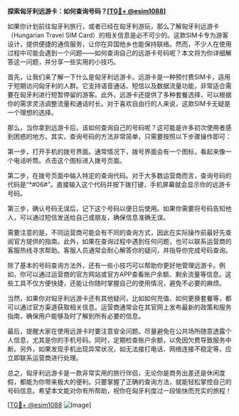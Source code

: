 **探索匈牙利远游卡：如何查询号码？[[TG💪+ @esim1088](https://t.me/s/esim1088)]**

如果你计划前往匈牙利旅行，或者已经在匈牙利游玩，那么了解匈牙利远游卡（Hungarian Travel SIM Card）的相关信息是必不可少的。这款SIM卡专为游客设计，提供便捷的通信服务，让你在异国他乡也能保持联络。然而，不少人在使用过程中可能会遇到一个问题——如何查询自己的远游卡号码呢？本文将为你详细解答这一问题，并分享一些实用的小技巧。

首先，让我们来了解一下什么是匈牙利远游卡。远游卡是一种预付费SIM卡，适用于短期访问匈牙利的人群。它支持语音通话、短信以及数据流量功能，非常适合需要在匈牙利进行短暂停留的游客。此外，远游卡还提供了多种套餐选择，可以根据你的需求灵活调整流量和通话时长。对于喜欢自由行的人来说，这款SIM卡无疑是一个理想的选择。

那么，当你拿到远游卡后，该如何查询自己的号码呢？这可能是许多初次使用者感到困惑的地方。其实，查询号码的方法非常简单，只需要按照以下步骤操作即可：

第一步，打开手机的拨号界面。通常情况下，拨号界面会有一个图标，看起来像一个电话听筒。点击这个图标进入拨号页面。

第二步，在拨号页面中输入特定的查询代码。对于大多数运营商而言，查询号码的代码是“*#06#”。直接输入这个代码并按下拨打键，手机屏幕就会显示你的远游卡号码。

第三步，确认号码无误后，记下这个号码以便日后使用。如果你需要将号码告知他人，可以通过短信发送给自己或朋友，确保信息准确无误。

需要注意的是，不同运营商可能会有不同的查询方式，因此在实际操作前最好先查阅官方提供的指南。此外，如果在查询过程中遇到任何问题，也可以联系运营商的客服热线寻求帮助。客服人员通常会耐心解答你的疑问，并指导你完成号码查询。

除了基本的号码查询方法外，还有一些小技巧可以帮助你更好地管理远游卡。例如，你可以通过运营商的官方网站或官方APP查看账户余额、剩余流量等信息。这些工具不仅方便快捷，还能让你随时掌握自己的使用情况，避免不必要的麻烦。

当然，如果你对匈牙利远游卡还有其他疑问，比如如何充值、如何更换套餐等，都可以通过官方渠道获取相关信息。运营商通常会在其官网上发布最新的政策和服务指南，确保用户能够及时了解到所有必要的信息。

最后，提醒大家在使用远游卡时要注意安全问题。尽量避免在公共场所随意透露个人信息，尤其是你的手机号码。同时，定期检查账户余额，以免因欠费导致服务中断。另外，如果发现手机出现异常状况，如无法接打电话、网络连接不稳定等，应立即联系运营商进行处理。

总之，匈牙利远游卡是一款非常实用的旅行伴侣，无论你是商务出差还是休闲度假，都能为你带来极大的便利。只要掌握了正确的查询方法，就能轻松掌控自己的号码信息。希望本文能对你有所帮助，祝你在匈牙利度过一段愉快而充实的旅程！

[[TG💪+ @esim1088](https://t.me/s/esim1088) ![Image](https://i.postimg.cc/4NQfJmqS/Snipaste-2025-05-13-00-14-12.png)]